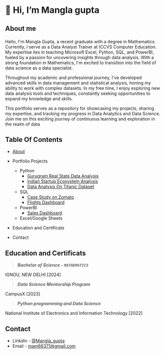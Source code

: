 # 👋 Hi, I’m Mangla gupta
## About me <p id="about"></p>

<p> Hello, I'm Mangla Gupta, a recent graduate with a degree in Mathematics. Currently, I serve as a Data Analyst Trainer at ICCVS Computer Education. My expertise lies in teaching Microsoft Excel, Python, SQL, and PowerBI, fueled by a passion for uncovering insights through data analysis. With a strong foundation in Mathematics, I'm excited to transition into the field of data science as a data specialist.</p>

Throughout my academic and professional journey, I've developed advanced skills in data management and statistical analysis, honing my ability to work with complex datasets. In my free time, I enjoy exploring new data analysis tools and techniques, constantly seeking opportunities to expand my knowledge and skills.

This portfolio serves as a repository for showcasing my projects, sharing my expertise, and tracking my progress in Data Analytics and Data Science. Join me on this exciting journey of continuous learning and exploration in the realm of data

## Table Of Contents

* <a href="#about">About</a>
* Portfolio Projects
  * Python
       * [Gurugram Real State Data Analysis]()
       * [Indian Startup Ecosystem Analysis]()
       * [Data Analysis On Titanic Dataset]()
  * SQL
      * [Case Study on Zomato]()
      * [Flights Dashboard]()
  * PowerBI
      * [Sales Dashboard]()
  * Excel/Google Sheets

* Education and Certificats
* Contact


## Education and Certificats

> ***Bachelor of Science - `MATHEMATICS`***

  IGNOU, NEW DELHI [2024]


> ***Data Science Mentorship Program***

  CampusX [2023]

> ***Python programming and Data Science***

  National Institute of Electronics and Information Technology [2022]

## Contact

* Linkdin - [@Mangla_gupta]()
* Email - mam66371@gmail.com

